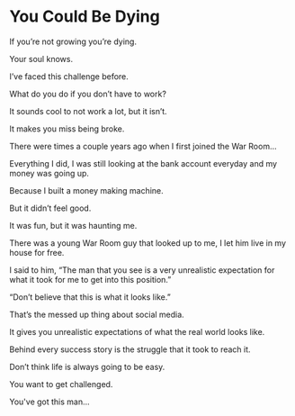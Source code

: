 # You Could Be Dying

If you’re not growing you’re dying.

Your soul knows.

I’ve faced this challenge before.

What do you do if you don’t have to work?

It sounds cool to not work a lot, but it isn’t.

It makes you miss being broke.

There were times a couple years ago when I first joined the War Room…

Everything I did, I was still looking at the bank account everyday and my money was going up.

Because I built a money making machine.

But it didn’t feel good.

It was fun, but it was haunting me.

There was a young War Room guy that looked up to me, I let him live in my house for free.

I said to him, “The man that you see is a very unrealistic expectation for what it took for me to get into this position.”

“Don’t believe that this is what it looks like.”

That’s the messed up thing about social media.

It gives you unrealistic expectations of what the real world looks like.

Behind every success story is the struggle that it took to reach it.

Don’t think life is always going to be easy.

You want to get challenged.

You've got this man...
